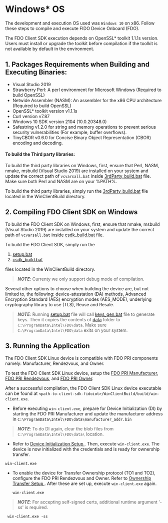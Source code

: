 
# Windows* OS
The development and execution OS used was `Windows 10` on x86. Follow these steps to compile and execute FIDO Device Onboard (FDO).

The FDO Client SDK execution depends on OpenSSL* toolkit 1.1.1s version. Users must install or upgrade the toolkit before compilation if the toolkit is not available by default in the environment.

## 1. Packages Requirements when Building and Executing Binaries:

-	Visual Studio 2019
-	Strawberry Perl: A perl environment for Microsoft Windows (Required to build OpenSSL)
-	Netwide Assembler (NASM): An assembler for the x86 CPU architecture (Required to build OpenSSL)
-	OpenSSL* toolkit version v1.1.1s
-	Curl version v7.87
-	Windows 10 SDK version 2104 (10.0.20348.0)
-	Safestring v1.2.0  for string and memory operations to prevent serious security vulnerabilities (For example, buffer overflows).
-	TinyCBOR v0.6.0 for Concise Binary Object Representation (CBOR) encoding and decoding. 


#### To build the Third party libraries:

To build the third party libraries on Windows, first, ensure that Perl, NASM, nmake, msbuild (Visual Studio 2019) are installed on your system and update the correct path of `vcvarsall.bat` inside [3rdParty_build.bat](3rdParty_build.bat) file. Make sure both Perl and NASM are on your %PATH%.

To build the third party libraries, simply run the [3rdParty_build.bat](3rdParty_build.bat)  file located in the WinClientBuild directory.

## 2. Compiling FDO Client SDK on Windows


To build the FDO Client SDK on Windows, first, ensure that nmake, msbuild (Visual Studio 2019) are installed on your system and update the correct path of `vcvarsall.bat` inside [csdk_build.bat](csdk_build.bat) file.

To build the FDO Client SDK, simply run the
1. [setup.bat](setup.bat)
2. [csdk_build.bat](csdk_build.bat)

files located in the WinClientBuild directory.
> ***NOTE***: Currenty we only support debug mode of compilation.

Several other options to choose when building the device are, but not limited to, the following: device-attestation (DA) methods, Advanced Encryption Standard (AES) encryption modes (AES_MODE), underlying cryptography library to use (TLS), Reuse and Resale.

> ***NOTE***: Running [setup.bat](setup.bat) file will call [keys_gen.bat](keys_gen.bat) file to generate keys. Then it copies the contents of [data](data) folder to `C:\ProgramData\Intel\FDO\data`. Make sure `C:\ProgramData\Intel\FDO\data` exits on your system.


## 3. Running the Application <!-- Ensuring generic updates are captured where applicable -->
The FDO Client SDK Linux device is compatible with FDO PRI components namely: Manufacturer, Rendezvous, and Owner.

To test the FDO Client SDK Linux device, setup the [FDO PRI Manufacturer](https://github.com/secure-device-onboard/pri-fidoiot/blob/master/component-samples/demo/manufacturer/README.md),
[FDO PRI Rendezvous](https://github.com/secure-device-onboard/pri-fidoiot/blob/master/component-samples/demo/rv/README.md), and
[FDO PRI Owner](https://github.com/secure-device-onboard/pri-fidoiot/blob/master/component-samples/demo/owner/README.md).

After a successful compilation, the FDO Client SDK Linux device executable can be found at `<path-to-client-sdk-fidoiot>/WinClientBuild/build/win-client.exe`.

- Before executing `win-client.exe`, prepare for Device Initialization (DI) by starting the FDO PRI Manufacturer and update the manufacturer address in `C:\ProgramData\Intel\FDO\data\manufacturer_addr.bin`
> ***NOTE***: To do DI again, clear the blob files from `C:\ProgramData\Intel\FDO\data\` location.
-   Refer to [ Device Initialization Setup ](https://github.com/secure-device-onboard/client-sdk-fidoiot/blob/master/docs/DI_setup.md).
  Then, execute `win-client.exe`. The device is now initialized with the credentials and is ready for ownership transfer.

  ```shell
  win-client.exe
  ```

- To enable the device for Transfer Ownership protocol (TO1 and TO2), configure the FDO PRI Rendezvous and Owner.
  Refer to [ Ownership Transfer Setup ](https://github.com/secure-device-onboard/client-sdk-fidoiot/blob/master/docs/ownership_transfer.md).
  After these are set up, execute `win-client.exe` again.

  ```shell
  win-client.exe
  ```
> ***NOTE***: For accepting self-signed certs, additional runtime argument '-ss' is required.
 ```shell
  win-client.exe -ss
  ```
